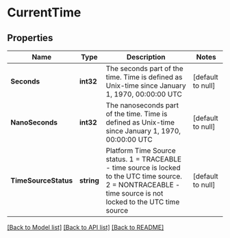 # CurrentTime

## Properties
Name | Type | Description | Notes
------------ | ------------- | ------------- | -------------
**Seconds** | **int32** | The seconds part of the time. Time is defined as Unix-time since January 1, 1970, 00:00:00 UTC | [default to null]
**NanoSeconds** | **int32** | The nanoseconds part of the time. Time is defined as Unix-time since January 1, 1970, 00:00:00 UTC | [default to null]
**TimeSourceStatus** | **string** | Platform Time Source status. 1 &#x3D; TRACEABLE - time source is locked to the UTC time source. 2 &#x3D; NONTRACEABLE - time source is not locked to the UTC time source | [default to null]

[[Back to Model list]](../README.md#documentation-for-models) [[Back to API list]](../README.md#documentation-for-api-endpoints) [[Back to README]](../README.md)


